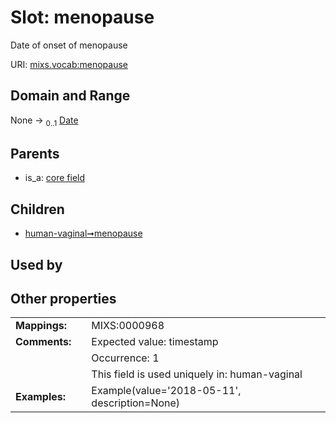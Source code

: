 
# Slot: menopause


Date of onset of menopause

URI: [mixs.vocab:menopause](https://w3id.org/mixs/vocab/menopause)


## Domain and Range

None &#8594;  <sub>0..1</sub> [Date](types/Date.md)

## Parents

 *  is_a: [core field](core_field.md)

## Children

 *  [human-vaginal➞menopause](human_vaginal_menopause.md)

## Used by


## Other properties

|  |  |  |
| --- | --- | --- |
| **Mappings:** | | MIXS:0000968 |
| **Comments:** | | Expected value: timestamp |
|  | | Occurrence: 1 |
|  | | This field is used uniquely in: human-vaginal |
| **Examples:** | | Example(value='2018-05-11', description=None) |

